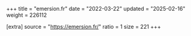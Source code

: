 +++
title = "emersion.fr"
date = "2022-03-22"
updated = "2025-02-16"
weight = 226112

[extra]
source = "https://emersion.fr/"
ratio = 1
size = 221
+++
